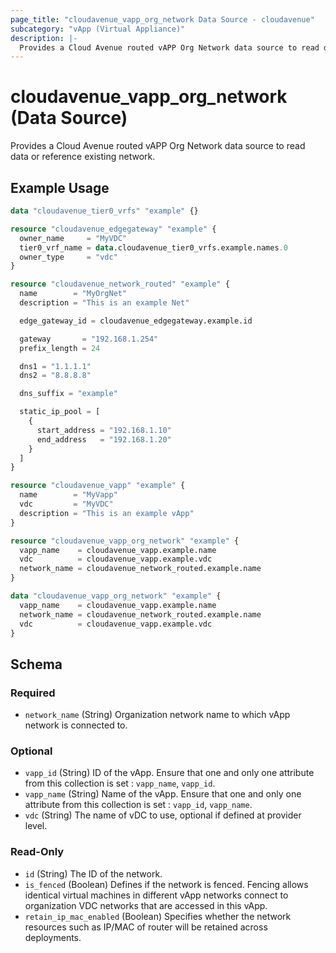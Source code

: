 ```yaml
---
page_title: "cloudavenue_vapp_org_network Data Source - cloudavenue"
subcategory: "vApp (Virtual Appliance)"
description: |-
  Provides a Cloud Avenue routed vAPP Org Network data source to read data or reference existing network.
---
```


# cloudavenue_vapp_org_network (Data Source)

Provides a Cloud Avenue routed vAPP Org Network data source to read data or reference existing network.

## Example Usage

```terraform
data "cloudavenue_tier0_vrfs" "example" {}

resource "cloudavenue_edgegateway" "example" {
  owner_name     = "MyVDC"
  tier0_vrf_name = data.cloudavenue_tier0_vrfs.example.names.0
  owner_type     = "vdc"
}

resource "cloudavenue_network_routed" "example" {
  name        = "MyOrgNet"
  description = "This is an example Net"

  edge_gateway_id = cloudavenue_edgegateway.example.id

  gateway       = "192.168.1.254"
  prefix_length = 24

  dns1 = "1.1.1.1"
  dns2 = "8.8.8.8"

  dns_suffix = "example"

  static_ip_pool = [
    {
      start_address = "192.168.1.10"
      end_address   = "192.168.1.20"
    }
  ]
}

resource "cloudavenue_vapp" "example" {
  name        = "MyVapp"
  vdc         = "MyVDC"
  description = "This is an example vApp"
}

resource "cloudavenue_vapp_org_network" "example" {
  vapp_name    = cloudavenue_vapp.example.name
  vdc          = cloudavenue_vapp.example.vdc
  network_name = cloudavenue_network_routed.example.name
}

data "cloudavenue_vapp_org_network" "example" {
  vapp_name    = cloudavenue_vapp.example.name
  network_name = cloudavenue_network_routed.example.name
  vdc          = cloudavenue_vapp.example.vdc
}
```

<!-- schema generated by tfplugindocs -->
## Schema

### Required

- `network_name` (String) Organization network name to which vApp network is connected to.

### Optional

- `vapp_id` (String) ID of the vApp. Ensure that one and only one attribute from this collection is set : `vapp_name`, `vapp_id`.
- `vapp_name` (String) Name of the vApp. Ensure that one and only one attribute from this collection is set : `vapp_id`, `vapp_name`.
- `vdc` (String) The name of vDC to use, optional if defined at provider level.

### Read-Only

- `id` (String) The ID of the network.
- `is_fenced` (Boolean) Defines if the network is fenced. Fencing allows identical virtual machines in different vApp networks connect to organization VDC networks that are accessed in this vApp.
- `retain_ip_mac_enabled` (Boolean) Specifies whether the network resources such as IP/MAC of router will be retained across deployments.

